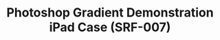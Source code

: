 ---
ee_id: '4146'
site: '1'
type: '2'
url: 2014-009-photoshop-gradient-demonstration-ipad-case-srf-007
title: Photoshop Gradient Demonstration iPad Case (SRF-007)
year: '2014'
display_year: '2014'
medium: iPad Case
dims: Ipad 2/3/4
pitch: Plastic iPad case printed with an image from the Photoshop Gradient Demonstration
  series.
ps:
live_url:
related:
youtube:
related_code:
imgs: srf-007-spectrum-ipad-case-2014-009-full-1-database-ih.jpg
subheading:
download:
add_credit: Cory Arcangel for Arcangel Surfware
commission:
layout: things-i-made
---
